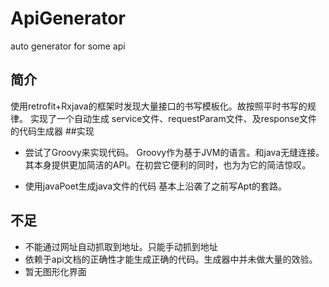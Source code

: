 # ApiGenerator
auto generator for some api

## 简介
使用retrofit+Rxjava的框架时发现大量接口的书写模板化。故按照平时书写的规律。
实现了一个自动生成 service文件、requestParam文件、及response文件的代码生成器
##实现

* 尝试了Groovy来实现代码。
    Groovy作为基于JVM的语言。和java无缝连接。其本身提供更加简洁的API。在初尝它便利的同时，也为为它的简洁惊叹。
    
* 使用javaPoet生成java文件的代码
    基本上沿袭了之前写Apt的套路。
    
## 不足

* 不能通过网址自动抓取到地址。只能手动抓到地址
* 依赖于api文档的正确性才能生成正确的代码。生成器中并未做大量的效验。
* 暂无图形化界面     
